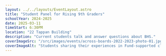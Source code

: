 ```yaml
---
layout: ../../layouts/EventLayout.astro
title: "Student Panel for Rising 9th Graders"
schoolYear: 2024-2025
date: 2025-03-11
timeStart: 6:30PM
location: "22 Tappan Building"
description: "Current students talk and answer questions about BHS."
coverImageSrc: "/src/images/events/across-boards-2022-2023-photo-01.jpg"
coverImageAlt: "Students sharing their experiences in Fund-supported classes."
---
```

